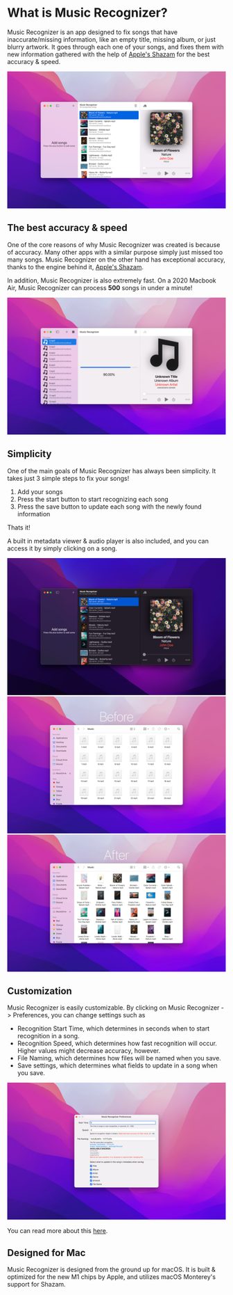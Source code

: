 # What is Music Recognizer?
Music Recognizer is an app designed to fix songs that have inaccurate/missing information, like an empty title, missing album, or just blurry artwork.
It goes through each one of your songs, and fixes them with new information gathered with the help of [Apple's Shazam](https://www.shazam.com) for the best accuracy & speed.

![](images/Recognized.webp)

## The best accuracy & speed
One of the core reasons of why Music Recognizer was created is because of accuracy. Many other apps with a similar purpose simply just missed too many songs.
Music Recognizer on the other hand has exceptional accuracy, thanks to the engine behind it, [Apple's Shazam](https://www.shazam.com).

In addition, Music Recognizer is also extremely fast. On a 2020 Macbook Air, Music Recognizer can process **500** songs in under a minute!

![](images/Recognizing.webp)

## Simplicity
One of the main goals of Music Recognizer has always been simplicity. It takes just 3 simple steps to fix your songs!
1. Add your songs
2. Press the start button to start recognizing each song
3. Press the save button to update each song with the newly found information

Thats it!

A built in metadata viewer & audio player is also included, and you can access it by simply clicking on a song.

![](images/RecognizedDark.webp)
![](images/FinderBeforeWithCaption.webp)
![](images/FinderAfterWithCaption.webp)

## Customization
Music Recognizer is easily customizable. By clicking on Music Recognizer -> Preferences, you can change settings such as
* Recognition Start Time, which determines in seconds when to start recognition in a song.
* Recognition Speed, which determines how fast recognition will occur. Higher values might decrease accuracy, however.
* File Naming, which determines how files will be named when you save.
* Save settings, which determines what fields to update in a song when you save.

![](images/Preferences.webp)

You can read more about this [here](https://musicrecognizer.github.io/documentation.html#customizationGuide).

## Designed for Mac
Music Recognizer is designed from the ground up for macOS. It is built & optimized for the new M1 chips by Apple, and utilizes macOS Monterey's support for Shazam.
